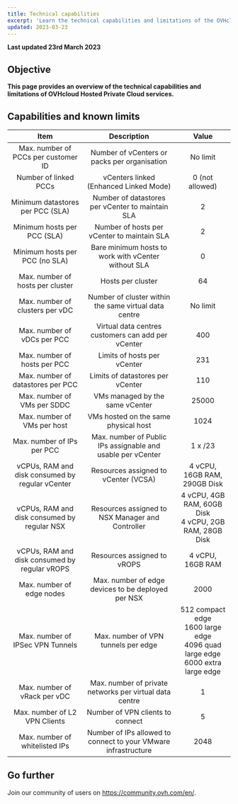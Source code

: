 ```yaml
---
title: Technical capabilities
excerpt: 'Learn the technical capabilities and limitations of the OVHcloud Hosted Private Cloud'
updated: 2023-03-23
---
```


**Last updated 23rd March 2023**

## Objective

**This page provides an overview of the technical capabilities and limitations of OVHcloud Hosted Private Cloud services.**

## Capabilities and known limits


| Item | Description | Value |
|:-----:|:-----:|:----------:|
| Max. number of PCCs per customer ID | Number of vCenters or packs per organisation | No limit |
| Number of linked PCCs | vCenters linked (Enhanced Linked Mode) | 0 (not allowed) |
| Minimum datastores per PCC (SLA) | Number of datastores per vCenter to maintain SLA | 2 |
| Minimum hosts per PCC (SLA) | Number of hosts per vCenter to maintain SLA | 2 |
| Minimum hosts per PCC (no SLA) | Bare minimum hosts to work with vCenter without SLA | 0 |
| Max. number of hosts per cluster | Hosts per cluster | 64 |
| Max. number of clusters per vDC | Number of cluster within the same virtual data centre | No limit |
| Max. number of vDCs per PCC | Virtual data centres customers can add per vCenter | 400 |
| Max. number of hosts per PCC | Limits of hosts per vCenter | 231 |
| Max. number of datastores per PCC | Limits of datastores per vCenter | 110 |
| Max. number of VMs per SDDC | VMs managed by the same vCenter | 25000 |
| Max. number of VMs per host | VMs hosted on the same physical host | 1024 |
| Max. number of IPs per PCC |  Max. number of Public IPs assignable and usable per vCenter | 1 x /23 |
| vCPUs, RAM and disk consumed by regular vCenter | Resources assigned to vCenter (VCSA) | 4 vCPU, 16GB RAM, 290GB Disk |
| vCPUs, RAM and disk consumed by regular NSX |  Resources assigned to NSX Manager and Controller | 4 vCPU, 4GB RAM, 60GB Disk<br>4 vCPU, 2GB RAM, 28GB Disk |
| vCPUs, RAM and disk consumed by regular vROPS | Resources assigned to vROPS | 4 vCPU, 16GB RAM |
| Max. number of edge nodes | Max. number of edge devices to be deployed per NSX | 2000 |
| Max. number of IPSec VPN Tunnels | Max. number of VPN tunnels per edge | 512 compact edge<br>1600 large edge<br>4096 quad large edge<br>6000 extra large edge |
| Max. number of vRack per vDC | Max. number of private networks per virtual data centre | 1 |
| Max. number of L2 VPN Clients | Number of VPN clients to connect | 5 |
| Max. number of whitelisted IPs | Number of IPs allowed to connect to your VMware infrastructure | 2048 |

## Go further

Join our community of users on <https://community.ovh.com/en/>.